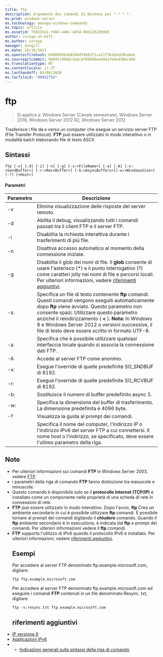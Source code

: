 ```yaml
---
title: ftp
description: Argomento dei comandi di Windows per * * * *-
ms.prod: windows-server
ms.technology: manage-windows-commands
ms.topic: article
ms.assetid: 758335e1-fd8d-448c-a654-993126239dd9
author: coreyp-at-msft
ms.author: coreyp
manager: dongill
ms.date: 10/16/2017
ms.openlocfilehash: 6406093be682dbd74b92f1ca11f363e5eb9babee
ms.sourcegitcommit: b00d7c8968c4adc8f699dbee694afe6ed36bc9de
ms.translationtype: MT
ms.contentlocale: it-IT
ms.lasthandoff: 04/08/2020
ms.locfileid: "80842754"
---
```

# <a name="ftp"></a>ftp

>Si applica a: Windows Server (Canale semestrale), Windows Server 2016, Windows Server 2012 R2, Windows Server 2012

Trasferisce i file da e verso un computer che esegue un servizio server FTP (File Transfer Protocol). **FTP** può essere utilizzato in modo interattivo o in modalità batch elaborando file di testo ASCII. 
## <a name="syntax"></a>Sintassi
```
ftp [-v] [-d] [-i] [-n] [-g] [-s:<FileName>] [-a] [-A] [-x:<SendBuffer>] [-r:<RecvBuffer>] [-b:<AsyncBuffers>][-w:<WindowsSize>]  [-?] [<Host>]
```
#### <a name="parameters"></a>Parametri

|     Parametro     |                                                                                                                                                      Descrizione                                                                                                                                                      |
|-------------------|-----------------------------------------------------------------------------------------------------------------------------------------------------------------------------------------------------------------------------------------------------------------------------------------------------------------------|
|        -v         |                                                                                                                                    Elimina visualizzazione delle risposte del server remoto.                                                                                                                                     |
|        -d         |                                                                                                               Abilita il debug, visualizzando tutti i comandi passati tra il client FTP e il server FTP.                                                                                                                |
|        -i         |                                                                                                                            Disabilita la richiesta interattiva durante i trasferimenti di più file.                                                                                                                             |
|        -n         |                                                                                                                                    Disattiva accesso automatico al momento della connessione iniziale.                                                                                                                                     |
|        -g         |                                         Disabilita il glob dei nomi di file.  Il **glob** consente di usare l'asterisco (\*) e il punto interrogativo (?) come caratteri jolly nei nomi di file e percorsi locali. Per ulteriori informazioni, vedere [riferimenti aggiuntivi](ftp.md#BKMK_additionalRef).                                          |
|   -s:<FileName>   | Specifica un file di testo contenente **ftp** comandi. Questi comandi vengono eseguiti automaticamente dopo **ftp** viene avviato. Questo parametro non consente spazi. Utilizzare questo parametro anziché il reindirizzamento ( **<** ). **Nota:** In Windows 8 e Windows Server 2012 o versioni successive, il file di testo deve essere scritto in formato UTF-8. |
|        -a         |                                                                                                                 Specifica che è possibile utilizzare qualsiasi interfaccia locale quando si associa la connessione dati FTP.                                                                                                                  |
|        -A         |                                                                                                                                        Accede al server FTP come anonimo.                                                                                                                                         |
|  -x:<SendBuffer>  |                                                                                                                                     Esegue l'override di quelle predefinite SO_SNDBUF di 8192.                                                                                                                                     |
|  -r:<RecvBuffer>  |                                                                                                                                     Esegue l'override di quelle predefinite SO_RCVBUF di 8192.                                                                                                                                     |
| -b:<AsyncBuffers> |                                                                                                                                    Sostituisce il numero di buffer predefinito async 3.                                                                                                                                     |
| -w:<WindowsSize>  |                                                                                                                   Specifica la dimensione del buffer di trasferimento. La dimensione predefinita è 4096 byte.                                                                                                                   |
|        -?         |                                                                                                                                         Visualizza la guida al prompt dei comandi.                                                                                                                                          |
|      <host>       |                                                                    Specifica il nome del computer, l'indirizzo IP o l'indirizzo IPv6 del server FTP a cui connettersi. Il nome host o l'indirizzo, se specificato, deve essere l'ultimo parametro della riga.                                                                    |

## <a name="remarks"></a>Note
- Per ulteriori informazioni sui comandi **FTP** in Windows Server 2003, vedere [FTP](https://technet.microsoft.com/library/cc756013(v=ws.10).aspx).
- i parametri della riga di comando **FTP** fanno distinzione tra maiuscole e minuscole.
- Questo comando è disponibile solo se il **protocollo Internet (TCP/IP)** è installato come un componente nelle proprietà di una scheda di rete in connessioni di rete.
- **FTP** può essere utilizzato in modo interattivo. Dopo l'avvio, **ftp** Crea un ambiente secondario in cui è possibile utilizzare **ftp** comandi. È possibile tornare al prompt dei comandi digitando il **chiudere** comando. Quando il **ftp** ambiente secondario è in esecuzione, è indicata dal **ftp >** prompt dei comandi. Per ulteriori informazioni vedere il **ftp** comandi.
- **FTP** supporta l'utilizzo di IPv6 quando il protocollo IPv6 è installato. Per ulteriori informazioni, vedere [riferimenti aggiuntivi](ftp.md#BKMK_additionalRef).
  ## <a name="examples"></a><a name=BKMK_Examples></a>Esempi
  Per accedere al server FTP denominato ftp.example.microsoft.com, digitare:
  ```
  ftp ftp.example.microsoft.com
  ```
  Per accedere al server FTP denominato ftp.example.microsoft.com ed eseguire i comandi **FTP** contenuti in un file denominato Resync. txt, digitare:
  ```
  ftp -s:resync.txt ftp.example.microsoft.com
  ```
  ## <a name="additional-references"></a><a name=BKMK_additionalRef></a>riferimenti aggiuntivi
- [IP versione 6](https://technet.microsoft.com/library/cc738636(v=ws.10).aspx)
- [Applicazioni IPv6](https://technet.microsoft.com/library/cc782509(v=ws.10).aspx)
- - [Indicazioni generali sulla sintassi della riga di comando](command-line-syntax-key.md)
